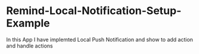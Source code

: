# Remind-Local-Notification-Setup-Example
In this App I have implemted Local Push Notification and show to add action and handle actions
